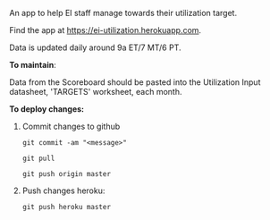 An app to help EI staff manage towards their utilization target.

Find the app at https://ei-utilization.herokuapp.com.

Data is updated daily around 9a ET/7 MT/6 PT.



**To maintain**:

Data from the Scoreboard should be pasted into the Utilization Input datasheet, 'TARGETS' worksheet, each month.

**To deploy changes:**

1. Commit changes to github

   `git commit -am "<message>"`

   `git pull`

   `git push origin master`

2. Push changes heroku:

   `git push heroku master`


